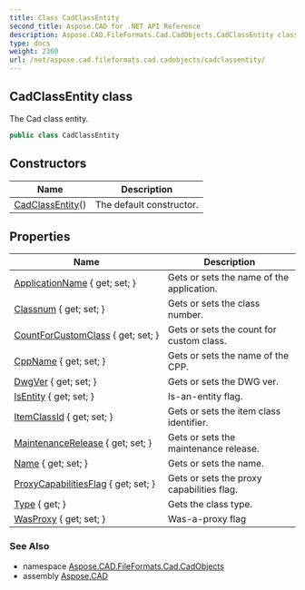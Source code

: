 ```yaml
---
title: Class CadClassEntity
second_title: Aspose.CAD for .NET API Reference
description: Aspose.CAD.FileFormats.Cad.CadObjects.CadClassEntity class. The Cad class entity
type: docs
weight: 2360
url: /net/aspose.cad.fileformats.cad.cadobjects/cadclassentity/
---
```

## CadClassEntity class

The Cad class entity.

```csharp
public class CadClassEntity
```

## Constructors

| Name | Description |
| --- | --- |
| [CadClassEntity](cadclassentity/)() | The default constructor. |

## Properties

| Name | Description |
| --- | --- |
| [ApplicationName](../../aspose.cad.fileformats.cad.cadobjects/cadclassentity/applicationname/) { get; set; } | Gets or sets the name of the application. |
| [Classnum](../../aspose.cad.fileformats.cad.cadobjects/cadclassentity/classnum/) { get; set; } | Gets or sets the class number. |
| [CountForCustomClass](../../aspose.cad.fileformats.cad.cadobjects/cadclassentity/countforcustomclass/) { get; set; } | Gets or sets the count for custom class. |
| [CppName](../../aspose.cad.fileformats.cad.cadobjects/cadclassentity/cppname/) { get; set; } | Gets or sets the name of the CPP. |
| [DwgVer](../../aspose.cad.fileformats.cad.cadobjects/cadclassentity/dwgver/) { get; set; } | Gets or sets the DWG ver. |
| [IsEntity](../../aspose.cad.fileformats.cad.cadobjects/cadclassentity/isentity/) { get; set; } | Is-an-entity flag. |
| [ItemClassId](../../aspose.cad.fileformats.cad.cadobjects/cadclassentity/itemclassid/) { get; set; } | Gets or sets the item class identifier. |
| [MaintenanceRelease](../../aspose.cad.fileformats.cad.cadobjects/cadclassentity/maintenancerelease/) { get; set; } | Gets or sets the maintenance release. |
| [Name](../../aspose.cad.fileformats.cad.cadobjects/cadclassentity/name/) { get; set; } | Gets or sets the name. |
| [ProxyCapabilitiesFlag](../../aspose.cad.fileformats.cad.cadobjects/cadclassentity/proxycapabilitiesflag/) { get; set; } | Gets or sets the proxy capabilities flag. |
| [Type](../../aspose.cad.fileformats.cad.cadobjects/cadclassentity/type/) { get; } | Gets the class type. |
| [WasProxy](../../aspose.cad.fileformats.cad.cadobjects/cadclassentity/wasproxy/) { get; set; } | Was-a-proxy flag |

### See Also

* namespace [Aspose.CAD.FileFormats.Cad.CadObjects](../../aspose.cad.fileformats.cad.cadobjects/)
* assembly [Aspose.CAD](../../)


